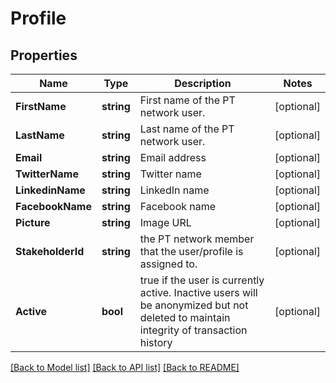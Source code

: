 # Profile

## Properties
Name | Type | Description | Notes
------------ | ------------- | ------------- | -------------
**FirstName** | **string** | First name of the PT network user. | [optional] 
**LastName** | **string** | Last name of the PT network user. | [optional] 
**Email** | **string** | Email address | [optional] 
**TwitterName** | **string** | Twitter name | [optional] 
**LinkedinName** | **string** | LinkedIn name | [optional] 
**FacebookName** | **string** | Facebook name | [optional] 
**Picture** | **string** | Image URL | [optional] 
**StakeholderId** | **string** | the PT network member that the user/profile is assigned to. | [optional] 
**Active** | **bool** | true if the user is currently active. Inactive users will be anonymized but not deleted to maintain integrity of transaction history | [optional] 

[[Back to Model list]](../README.md#documentation-for-models) [[Back to API list]](../README.md#documentation-for-api-endpoints) [[Back to README]](../README.md)


